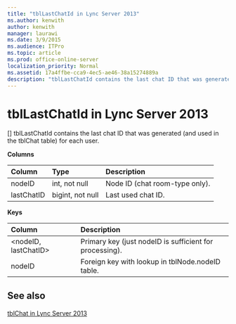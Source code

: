 ```yaml
---
title: "tblLastChatId in Lync Server 2013"
ms.author: kenwith
author: kenwith
manager: laurawi
ms.date: 3/9/2015
ms.audience: ITPro
ms.topic: article
ms.prod: office-online-server
localization_priority: Normal
ms.assetid: 17a4ffbe-cca9-4ec5-ae46-38a15274889a
description: "tblLastChatId contains the last chat ID that was generated (and used in the tblChat table) for each user."
---
```


# tblLastChatId in Lync Server 2013
[]
tblLastChatId contains the last chat ID that was generated (and used in the tblChat table) for each user.
  
**Columns**

|**Column**|**Type**|**Description**|
|:-----|:-----|:-----|
|nodeID  <br/> |int, not null  <br/> |Node ID (chat room-type only).  <br/> |
|lastChatID  <br/> |bigint, not null  <br/> |Last used chat ID.  <br/> |
   
**Keys**

|**Column**|**Description**|
|:-----|:-----|
|\<nodeID, lastChatID\>  <br/> |Primary key (just nodeID is sufficient for processing).  <br/> |
|nodeID  <br/> |Foreign key with lookup in tblNode.nodeID table.  <br/> |
   
## See also

#### 

[tblChat in Lync Server 2013](tblchat.md)

